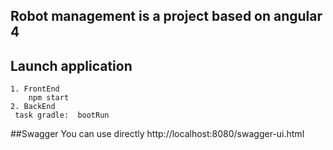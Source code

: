## Robot management is a project based on angular 4

## Launch application
    1. FrontEnd
        npm start
    2. BackEnd
     task gradle:  bootRun

##Swagger
You can use directly http://localhost:8080/swagger-ui.html


